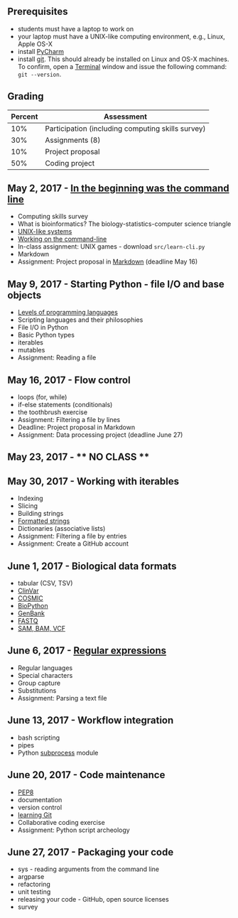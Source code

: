 ## Prerequisites
* students must have a laptop to work on
* your laptop must have a UNIX-like computing environment, e.g., Linux, Apple OS-X
* install [PyCharm](https://www.jetbrains.com/pycharm/)
* install [git](https://git-scm.com/book/en/v2/Getting-Started-Installing-Git).  This should already be installed on Linux and OS-X machines.  To confirm, open a [Terminal](https://en.wikipedia.org/wiki/Terminal_emulator) window and issue the following command: `git --version`.

## Grading

| Percent | Assessment |
|---------|------------|
| 10% | Participation (including computing skills survey) |
| 30% | Assignments (8) |
| 10% | Project proposal |
| 50% | Coding project |


## May 2, 2017 - [In the beginning was the command line](http://cristal.inria.fr/~weis/info/commandline.html)
* Computing skills survey 
* What is bioinformatics?  The biology-statistics-computer science triangle
* [UNIX-like systems](https://en.wikipedia.org/wiki/Unix-like)
* [Working on the command-line](basicunixcommands.md)
* In-class assignment: UNIX games - download `src/learn-cli.py`
* Markdown
* Assignment: Project proposal in [Markdown](http://daringfireball.net/projects/markdown/basics) (deadline May 16)

## May 9, 2017 - Starting Python - file I/O and base objects
* [Levels of programming languages](https://en.wikipedia.org/wiki/Low-level_programming_language)
* Scripting languages and their philosophies
* File I/O in Python
* Basic Python types
* iterables
* mutables
* Assignment: Reading a file

## May 16, 2017 - Flow control
* loops (for, while)
* if-else statements (conditionals)
* the toothbrush exercise
* Assignment: Filtering a file by lines
* Deadline: Project proposal in Markdown
* Assignment: Data processing project (deadline June 27)

## May 23, 2017 - ** NO CLASS **

## May 30, 2017 - Working with iterables
* Indexing
* Slicing
* Building strings
* [Formatted strings](https://en.wikipedia.org/wiki/Printf_format_string)
* Dictionaries (associative lists)
* Assignment: Filtering a file by entries
* Assignment: Create a GitHub account

## June 1, 2017 - Biological data formats
* tabular (CSV, TSV)
* [ClinVar](https://www.ncbi.nlm.nih.gov/clinvar/)
* [COSMIC](http://cancer.sanger.ac.uk/cosmic)
* [BioPython](https://github.com/biopython/biopython)
* [GenBank](https://www.ncbi.nlm.nih.gov/genbank/)
* [FASTQ](https://en.wikipedia.org/wiki/FASTQ_format)
* [SAM, BAM, VCF](https://samtools.github.io/hts-specs/)


## June 6, 2017 - [Regular expressions](https://en.wikipedia.org/wiki/Regular_expression)
* Regular languages
* Special characters
* Group capture
* Substitutions
* Assignment: Parsing a text file


## June 13, 2017 - Workflow integration
* bash scripting
* pipes
* Python [subprocess](https://docs.python.org/3/library/subprocess.html) module


## June 20, 2017 - Code maintenance
* [PEP8](https://www.python.org/dev/peps/pep-0008/)
* documentation
* version control
* [learning Git](https://git-scm.com/book/en/v2/Getting-Started-Git-Basics)
* Collaborative coding exercise
* Assignment: Python script archeology


## June 27, 2017 - Packaging your code
* sys - reading arguments from the command line
* argparse
* refactoring
* unit testing
* releasing your code - GitHub, open source licenses
* survey
